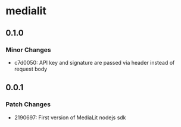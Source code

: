 # medialit

## 0.1.0

### Minor Changes

- c7d0050: API key and signature are passed via header instead of request body

## 0.0.1

### Patch Changes

- 2190697: First version of MediaLit nodejs sdk
